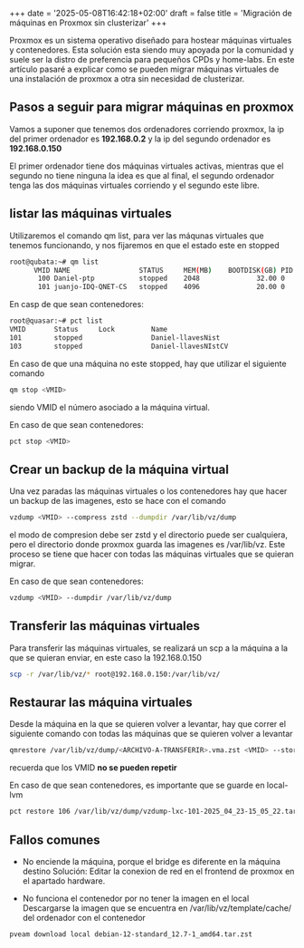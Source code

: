 +++
date = '2025-05-08T16:42:18+02:00'
draft = false
title = 'Migración de máquinas en Proxmox sin clusterizar'
+++


Proxmox es un sistema operativo diseñado para hostear máquinas virtuales y contenedores.
Esta solución esta siendo muy apoyada por la comunidad y suele ser la distro de preferencia para
pequeños CPDs y home-labs. En este artículo pasaré a explicar como se pueden migrar máquinas 
virtuales de una instalación de proxmox a otra sin necesidad de clusterizar.

## Pasos a seguir para migrar máquinas en proxmox

Vamos a suponer que tenemos dos ordenadores corriendo proxmox, la ip del primer ordenador es 
**192.168.0.2** y la ip del segundo ordenador es **192.168.0.150**

El primer ordenador tiene dos máquinas virtuales activas, mientras que el segundo no tiene ninguna
la idea es que al final, el segundo ordenador tenga las dos máquinas virtuales corriendo y el segundo
este libre.

## listar las máquinas virtuales

Utilizaremos el comando qm list, para ver las máqunas virtuales que tenemos funcionando, 
y nos fijaremos en que el estado este en stopped

```bash
root@qubata:~# qm list
      VMID NAME                 STATUS     MEM(MB)    BOOTDISK(GB) PID
       100 Daniel-ptp           stopped    2048              32.00 0
       101 juanjo-IDQ-QNET-CS   stopped    4096              20.00 0
```
En casp de que sean contenedores:
```bash
root@quasar:~# pct list
VMID       Status     Lock         Name
101        stopped                 Daniel-llavesNist
103        stopped                 Daniel-llavesNIstCV
```

En caso de que una máquina no este stopped, hay que utilizar el siguiente comando

```bash
qm stop <VMID>
```
siendo VMID el número asociado a la máquina virtual.

En caso de que sean contenedores:
```bash
pct stop <VMID>
```


## Crear un backup de la máquina virtual
 Una vez paradas las máquinas virtuales o los contenedores hay que hacer un backup de las imagenes, esto se hace con 
el comando 

```bash
vzdump <VMID> --compress zstd --dumpdir /var/lib/vz/dump
```
el modo de compresion debe ser zstd y el directorio puede ser cualquiera, pero el directorio donde
proxmox guarda las imagenes es /var/lib/vz. Este proceso se  tiene que hacer con todas las máquinas 
virtuales que se quieran migrar.

En caso de que sean contenedores:

```bash
vzdump <VMID> --dumpdir /var/lib/vz/dump
```

## Transferir las máquinas virtuales
Para transferir las máquinas virtuales, se realizará un scp a la máquina a la que se quieran enviar, en este caso la 192.168.0.150

```bash
scp -r /var/lib/vz/* root@192.168.0.150:/var/lib/vz/
```


## Restaurar las máquina virtuales

Desde la máquina en la que se quieren volver a levantar, hay que correr el siguiente comando con 
todas las máquinas que se quieren volver a levantar

```bash
qmrestore /var/lib/vz/dump/<ARCHIVO-A-TRANSFERIR>.vma.zst <VMID> --storage local-lvm
```

recuerda que los VMID **no se pueden repetir**

En caso de que sean contenedores, es importante que se guarde en local-lvm

```bash
pct restore 106 /var/lib/vz/dump/vzdump-lxc-101-2025_04_23-15_05_22.tar --storage local-lvm
```

## Fallos comunes

- No enciende la máquina, porque el bridge es diferente en la máquina destino
Solución: Editar la conexion de red en el frontend de proxmox en el apartado hardware.

- No funciona el contenedor por no tener la imagen en el local 
Descargarse la imagen que se encuentra en /var/lib/vz/template/cache/ del ordenador con el contenedor
```bash
pveam download local debian-12-standard_12.7-1_amd64.tar.zst
```
